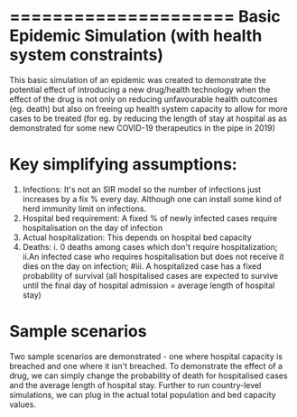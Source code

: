 =====================
Basic Epidemic Simulation (with health system constraints)
=====================

This basic simulation of an epidemic was created to demonstrate the potential effect of introducing a new drug/health technology when the effect of the drug is
not only on reducing unfavourable health outcomes (eg. death) but also on freeing up health system capacity to allow for more cases to be treated (for eg.
by reducing the length of stay at hospital as as demonstrated for some new COVID-19 therapeutics in the pipe in 2019)

Key simplifying assumptions:
===========================
1. Infections: It's not an SIR model so the number of infections just increases by a fix % every day. Although one can install some kind of herd immunity limit on infections. 
2. Hospital bed requirement: A fixed % of newly infected cases require hospitalisation on the day of infection
3. Actual hospitalization: This depends on hospital bed capacity
4. Deaths: i. 0 deaths among cases which don't require hospitalization; 
ii.An infected case who requires hospitalisation but does not receive it dies on the day on infection; 
#iii. A hospitalized case has a fixed probability of survival (all hospitalised cases are expected to survive until the final day of hospital admission = average length of hospital stay)

Sample scenarios
=================
Two sample scenarios are demonstrated - one where hospital capacity is breached and one where it isn't breached. 
To demonstrate the effect of a drug, we can simply change the probability of death for hospitalised cases and the average length of hospital stay. 
Further to run country-level simulations, we can plug in the actual total population and bed capacity values. 
